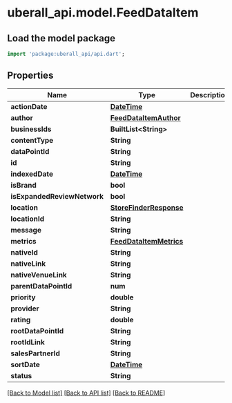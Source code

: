 # uberall_api.model.FeedDataItem

## Load the model package
```dart
import 'package:uberall_api/api.dart';
```

## Properties
Name | Type | Description | Notes
------------ | ------------- | ------------- | -------------
**actionDate** | [**DateTime**](DateTime.md) |  | [optional] 
**author** | [**FeedDataItemAuthor**](FeedDataItemAuthor.md) |  | [optional] 
**businessIds** | **BuiltList&lt;String&gt;** |  | [optional] 
**contentType** | **String** |  | [optional] 
**dataPointId** | **String** |  | [optional] 
**id** | **String** |  | [optional] 
**indexedDate** | [**DateTime**](DateTime.md) |  | [optional] 
**isBrand** | **bool** |  | [optional] 
**isExpandedReviewNetwork** | **bool** |  | [optional] 
**location** | [**StoreFinderResponse**](StoreFinderResponse.md) |  | [optional] 
**locationId** | **String** |  | [optional] 
**message** | **String** |  | [optional] 
**metrics** | [**FeedDataItemMetrics**](FeedDataItemMetrics.md) |  | [optional] 
**nativeId** | **String** |  | [optional] 
**nativeLink** | **String** |  | [optional] 
**nativeVenueLink** | **String** |  | [optional] 
**parentDataPointId** | **num** |  | [optional] 
**priority** | **double** |  | [optional] 
**provider** | **String** |  | [optional] 
**rating** | **double** |  | [optional] 
**rootDataPointId** | **String** |  | [optional] 
**rootIdLink** | **String** |  | [optional] 
**salesPartnerId** | **String** |  | [optional] 
**sortDate** | [**DateTime**](DateTime.md) |  | [optional] 
**status** | **String** |  | [optional] 

[[Back to Model list]](../README.md#documentation-for-models) [[Back to API list]](../README.md#documentation-for-api-endpoints) [[Back to README]](../README.md)


